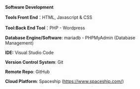 **Software Development**

**Tools Front End**：HTML, Javascript & CSS

**Tool:Back End Tool**：PHP - Wordpress

**Database Engine/Software**: mariadb - PHPMyAdmin (Database Management)

**IDE:** Visual Studio Code

**Version Control System**: Git

**Remote Repo**: GitHub

**Cloud Platform**: Spaceship (https://www.spaceship.com/)
